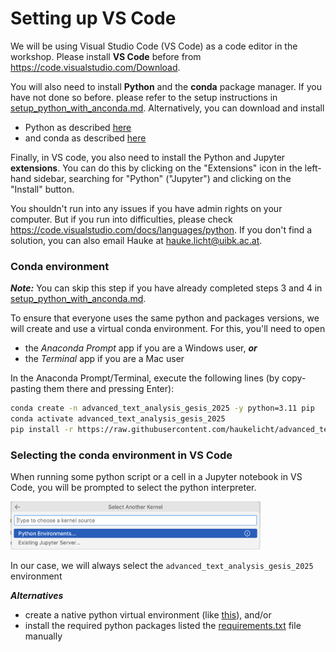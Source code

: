 # Setting up VS Code

We will be using Visual Studio Code (VS Code) as a code editor in the workshop.
Please install **VS Code** before from https://code.visualstudio.com/Download.

You will also need to install **Python** and the **conda** package manager.
If you have not done so before. please refer to the setup instructions in [setup_python_with_anconda.md](./setup_python_with_anconda.md).
Alternatively, you can download and install

- Python as described [here](https://www.python.org/downloads)
- and conda as described [here](https://conda.io/projects/conda/en/latest/user-guide/install)

Finally, in VS code, you also need to install the Python and Jupyter **extensions**.
You can do this by clicking on the "Extensions" icon in the left-hand sidebar, searching for "Python" ("Jupyter") and clicking on the "Install" button.

You shouldn't run into any issues if you have admin rights on your computer.
But if you run into difficulties, please check https://code.visualstudio.com/docs/languages/python.
If you don't find a solution, you can also email Hauke at hauke.licht@uibk.ac.at.


### Conda environment

**_Note:_** You can skip this step if you have already completed steps 3 and 4 in [setup_python_with_anconda.md](./setup_python_with_anconda.md).

To ensure that everyone uses the same python and packages versions, we will create and use a virtual conda environment.
For this, you'll need to open 

- the *Anaconda Prompt* app if you are a Windows user, **_or_**
- the *Terminal* app if you are a Mac user

In the Anaconda Prompt/Terminal, execute the following lines (by copy-pasting them there and pressing Enter):

```bash
conda create -n advanced_text_analysis_gesis_2025 -y python=3.11 pip
conda activate advanced_text_analysis_gesis_2025
pip install -r https://raw.githubusercontent.com/haukelicht/advanced_text_analysis/main/setup/requirements.txt
```

### Selecting the conda environment in VS Code

When running some python script or a cell in a Jupyter notebook in VS Code, you will be prompted to select the python interpreter.

<img src="./imgs/vscode_python_environments_popup.png" alt="Pop-up in VS Code for selecting a python interpreter" style="width:400px;"/>

In our case, we will always select the `advanced_text_analysis_gesis_2025` environment


**_Alternatives_** 

- create a native python virtual environment (like [this](https://realpython.com/lessons/creating-virtual-environment/)), and/or
- install the required python packages listed the [requirements.txt](setup/requirements.txt) file manually
